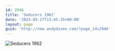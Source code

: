 ```yaml
---
id: 2946
title: 'Seducers 1962'
date: '2023-03-17T13:45:35+00:00'
layout: page
guid: 'http://new.andydixon.com/?page_id=2946'
---
```


![Seducers 1962](https://i0.wp.com/assets.g8x2.ldn.idrivee2-23.com/posters/Seducers%201962%2001.jpg?w=1200&ssl=1 "Seducers 1962")